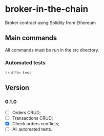 # broker-in-the-chain

Broker contract using Solidity from Ethereum

## Main commands

All commands must be run in the src directory.

### Automated tests

```
truffle test
```

## Version

### 0.1.0

- [ ] Orders CRUD;
- [ ] Transactions CRUD;
- [x] Check orders conflicts;
- [ ] All automated tests.
